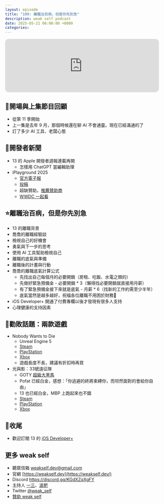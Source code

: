 ```yaml
---
layout: episode
title: "109: 離職治百病，但是你先別急"
description: weak self podcast
date: 2025-05-21 06:00:00 +0800
categories:
---
```


<iframe height="175" width="100%" title="媒體播放器" src="https://embed.podcasts.apple.com/tw/podcast/109-%E9%9B%A2%E8%81%B7%E6%B2%BB%E7%99%BE%E7%97%85-%E4%BD%86%E6%98%AF%E4%BD%A0%E5%85%88%E5%88%A5%E6%80%A5/id1474108801?i=1000709205311&amp;itscg=30200&amp;itsct=podcast_box_player&amp;ls=1&amp;mttnsubad=1000709205311&amp;theme=auto" id="embedPlayer" sandbox="allow-forms allow-popups allow-same-origin allow-scripts allow-top-navigation-by-user-activation" allow="autoplay *; encrypted-media *; clipboard-write" style="border: 0px; border-radius: 12px; width: 100%; height: 175px; max-width: 660px;"></iframe>

## 👋開場與上集節目回顧

- 從第 11 季開始
- 上一集是去年 9 月，那個時候還在聊 AI 不會通靈。現在已經滿通的了
- 訂了多少 AI 工具、老闆心態

## 📰開發者新聞

- 13 的 Apple 開發者週報連載再開
    - 怎樣用 ChatGPT 當編輯助理
- iPlayground 2025
    - [官方電子報](https://iplayground.substack.com/p/2025-welcome)
    - [投稿](https://forms.gle/YYD7jrEpGzNXXF2P7)
    - 超缺贊助，[推薦贊助商](https://forms.gle/VXGxT4tMuxmZg33V7)
    - [WWDC 一起看](https://iplayground.kktix.cc/events/2025wwdctogether)

## ⭐️離職治百病，但是你先別急

- 13 的離職背景
- 喬喬的離職經驗談
- 檢視自己的好機會
- 勇氣與下一步的思考
- 使用 AI 工具幫助檢視自己
- 離職的底氣與準備
- 離職後的計畫與行動
- 喬喬的離職底氣計算公式
    - 先找出自己每個月的必要開銷（房租、吃飯、水電之類的）
    - 先做好緊急預備金 - 必要開銷 * 3（懶得找必要開銷就直接用月薪）
    - 有了緊急預備金接下來就是底氣 - 月薪 * 6（找新的工作約需至少半年）
    - 底氣當然是越多越好，祝福各位離職不用困於財務🥹
- iOS Developer+ 開通了付費專欄以後才發現有很多人支持
- 心理健康的支持因素

## 💸勸敗話題：兩款遊戲

- Nobody Wants to Die
    - Unreal Engine 5
    - [Steam](https://store.steampowered.com/app/1939970/Nobody_Wants_to_Die/)
    - [PlayStation](https://store.playstation.com/zh-hant-tw/concept/10003635)
    - [Xbox](https://www.xbox.com/zh-TW/games/store/nobody-wants-to-die/9pjxgvsh37f4)
    - 遊戲長度不長，建議有折扣時再買
- 光與影：33號遠征隊
    - GOTY [超級大黑馬](https://x.com/kjngamer/status/1923867212265206126)
    - Pofat 已經白金，感想：「你逃避的終將束縛你，而坦然面對的會給你自由」
    - 13 也已經白金，MBP 上跑起來也不錯
    - [Steam](https://store.steampowered.com/agecheck/app/1903340/?l=tchinese)
    - [PlayStation](https://www.playstation.com/zh-hant-tw/games/clair-obscur--expedition-33/)
    - [Xbox](https://www.xbox.com/zh-tw/games/store/33/9PPT8K6GQHRZ)

## 👋收尾

- 歡迎訂閱 13 的 [iOS Developer+](https://iosdeveloper.plus)

## 更多 weak self

- 聽眾信箱 [weakself.dev@gmail.com](mailto:weakself.dev@gmail.com)
- 官網 [https://weakself.dev](https://weakself.dev/)
- Discord https://discord.gg/KGdXZqXgFY
- 主持人 [一三](https://twitter.com/ethanhuang13)、[波肥](https://twitter.com/PofatTseng)
- Twitter [@weak_self](https://twitter.com/weak_self)
- [贊助 weak self](https://weakself.dev/#donation)